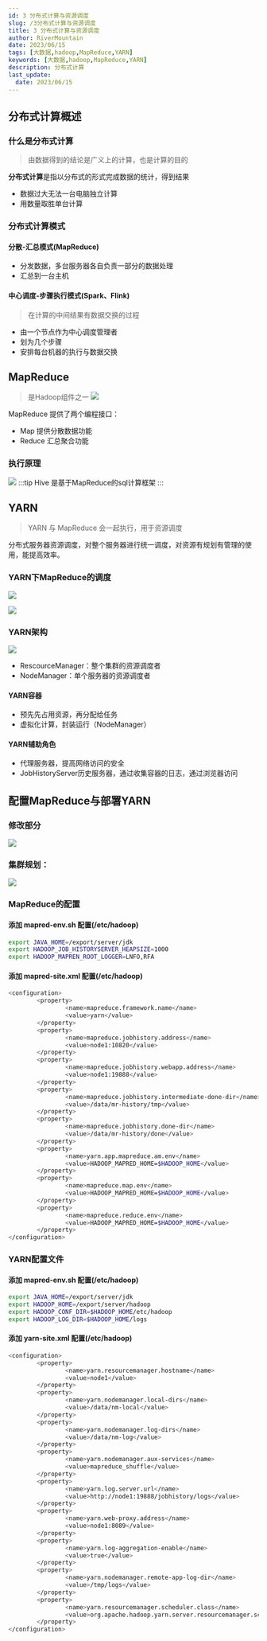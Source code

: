 ```yaml
---
id: 3 分布式计算与资源调度
slug: /3分布式计算与资源调度
title: 3 分布式计算与资源调度
author: RiverMountain  
date: 2023/06/15
tags: [大数据,hadoop,MapReduce,YARN]
keywords: [大数据,hadoop,MapReduce,YARN]
description: 分布式计算
last_update:
  date: 2023/06/15
---
```


## 分布式计算概述

### 什么是分布式计算
> 由数据得到的结论是广义上的计算，也是计算的目的

**分布式计算**是指以分布式的形式完成数据的统计，得到结果

- 数据过大无法一台电脑独立计算
- 用数量取胜单台计算

### 分布式计算模式

#### 分散-汇总模式(MapReduce)

- 分发数据，多台服务器各自负责一部分的数据处理
- 汇总到一台主机

#### 中心调度-步骤执行模式(Spark、Flink)
> 在计算的中间结果有数据交换的过程
- 由一个节点作为中心调度管理者
- 划为几个步骤
- 安排每台机器的执行与数据交换

## MapReduce
>是Hadoop组件之一
![](assets/3%20分布式计算与资源调度/image-20230615205544.png)

MapReduce 提供了两个编程接口：
- Map 提供分散数据功能
- Reduce 汇总聚合功能

### 执行原理

![](assets/3%20分布式计算与资源调度/image-20230615210423.png)
:::tip
Hive 是基于MapReduce的sql计算框架
:::

## YARN
>YARN 与 MapReduce 会一起执行，用于资源调度

分布式服务器资源调度，对整个服务器进行统一调度，对资源有规划有管理的使用，能提高效率。

### YARN下MapReduce的调度
![](assets/3%20分布式计算与资源调度/image-20230615211526.png)

![](assets/3%20分布式计算与资源调度/image-20230615211631.png)

### YARN架构

![](assets/3%20分布式计算与资源调度/image-20230615211858.png)

- RescourceManager：整个集群的资源调度者
- NodeManager：单个服务器的资源调度者

#### YARN容器

- 预先先占用资源，再分配给任务
- 虚拟化计算，封装运行（NodeManager）

#### YARN辅助角色

- 代理服务器，提高网络访问的安全
- JobHistoryServer历史服务器，通过收集容器的日志，通过浏览器访问

## 配置MapReduce与部署YARN

### 修改部分
![](assets/3%20分布式计算与资源调度/image-20230615213202.png)
### 集群规划：
![](assets/3%20分布式计算与资源调度/image-20230615213227.png)

### MapReduce的配置
#### 添加 mapred-env.sh 配置(/etc/hadoop)
```sh
export JAVA_HOME=/export/server/jdk
export HADOOP_JOB_HISTORYSERVER_HEAPSIZE=1000
export HADOOP_MAPREN_ROOT_LOGGER=LNFO,RFA
```
#### 添加 mapred-site.xml 配置(/etc/hadoop)
```sh
<configuration>
        <property>
                <name>mapreduce.framework.name</name>
                <value>yarn</value>
        </property>
        <property>
                <name>mapreduce.jobhistory.address</name>
                <value>node1:10820</value>
        </property>
        <property>
                <name>mapreduce.jobhistory.webapp.address</name>
                <value>node1:19888</value>
        </property>
        <property>
                <name>mapreduce.jobhistory.intermediate-done-dir</name>
                <value>/data/mr-history/tmp</value>
        </property>
        <property>
                <name>mapreduce.jobhistory.done-dir</name>
                <value>/data/mr-history/done</value>
        </property>
        <property>
                <name>yarn.app.mapreduce.am.env</name>
                <value>HADOOP_MAPRED_HOME=$HADOOP_HOME</value>
        </property>
        <property>
                <name>mapreduce.map.env</name>
                <value>HADOOP_MAPRED_HOME=$HADOOP_HOME</value>
        </property>
        <property>
                <name>mapreduce.reduce.env</name>
                <value>HADOOP_MAPRED_HOME=$HADOOP_HOME</value>
        </property>
</configuration>
```
### YARN配置文件
#### 添加 mapred-env.sh 配置(/etc/hadoop)
```sh
export JAVA_HOME=/export/server/jdk
export HADOOP_HOME=/export/server/hadoop
export HADOOP_CONF_DIR=$HADOOP_HOME/etc/hadoop
export HADOOP_LOG_DIR=$HADOOP_HOME/logs

```

#### 添加 yarn-site.xml 配置(/etc/hadoop)
```sh
<configuration>
        <property>
                <name>yarn.resourcemanager.hostname</name>
                <value>node1</value>
        </property>
        <property>
                <name>yarn.nodemanager.local-dirs</name>
                <value>/data/nm-local</value>
        </property>
        <property>
                <name>yarn.nodemanager.log-dirs</name>
                <value>/data/nm-log</value>
        </property>
        <property>
                <name>yarn.nodemanager.aux-services</name>
                <value>mapreduce_shuffle</value>
        </property>
        <property>
                <name>yarn.log.server.url</name>
                <value>http://node1:19888/jobhistory/logs</value>
        </property>
        <property>
                <name>yarn.web-proxy.address</name>
                <value>node1:8089</value>
        </property>
        <property>
                <name>yarn.log-aggregation-enable</name>
                <value>true</value>
        </property>
        <property>
                <name>yarn.nodemanager.remote-app-log-dir</name>
                <value>/tmp/logs</value>
        </property>
        <property>
                <name>yarn.resourcemanager.scheduler.class</name>
                <value>org.apache.hadoop.yarn.server.resourcemanager.scheduler.fair.FairScheduler</value>
        </property>
</configuration>